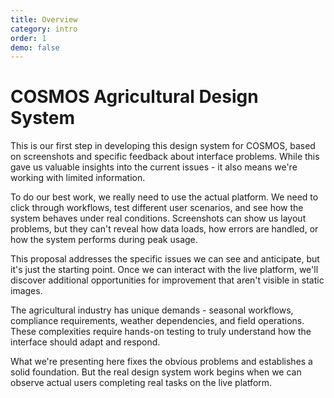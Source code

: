 ```yaml
---
title: Overview
category: intro
order: 1
demo: false
---
```


# COSMOS Agricultural Design System

This is our first step in developing this design system for COSMOS, based on screenshots and specific feedback about interface problems. While this gave us valuable insights into the current issues - it also means we're working with limited information.

To do our best work, we really need to use the actual platform. We need to click through workflows, test different user scenarios, and see how the system behaves under real conditions. Screenshots can show us layout problems, but they can't reveal how data loads, how errors are handled, or how the system performs during peak usage.

This proposal addresses the specific issues we can see and anticipate, but it's just the starting point. Once we can interact with the live platform, we'll discover additional opportunities for improvement that aren't visible in static images.

The agricultural industry has unique demands - seasonal workflows, compliance requirements, weather dependencies, and field operations. These complexities require hands-on testing to truly understand how the interface should adapt and respond.

What we're presenting here fixes the obvious problems and establishes a solid foundation. But the real design system work begins when we can observe actual users completing real tasks on the live platform.

